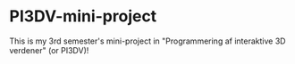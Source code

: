 # PI3DV-mini-project
This is my 3rd semester's mini-project in "Programmering af interaktive 3D verdener" (or PI3DV)! 

